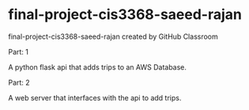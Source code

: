 # final-project-cis3368-saeed-rajan
final-project-cis3368-saeed-rajan created by GitHub Classroom

Part: 1

A python flask api that adds trips to an AWS Database.

Part: 2

A web server that interfaces with the api to add trips.
